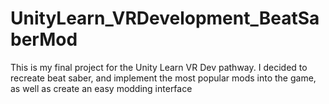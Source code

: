 # UnityLearn_VRDevelopment_BeatSaberMod
 This is my final project for the Unity Learn VR Dev pathway. I decided to recreate beat saber, and implement the most popular mods into the game, as well as create an easy modding interface
